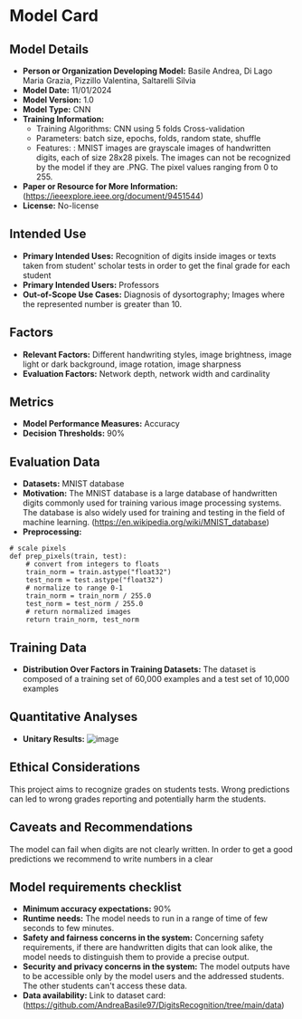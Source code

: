 # Model Card

## Model Details

- **Person or Organization Developing Model:** Basile Andrea, Di Lago Maria Grazia, Pizzillo Valentina, Saltarelli Silvia
- **Model Date:** 11/01/2024
- **Model Version:** 1.0
- **Model Type:** CNN
- **Training Information:**
  - Training Algorithms: CNN using 5 folds Cross-validation
  - Parameters: batch size, epochs, folds, random state, shuffle
  - Features: : MNIST images are grayscale images of handwritten digits, each of size 28x28 pixels. The images can not be recognized by the model if they are .PNG. The pixel values ranging from 0 to 255. 
- **Paper or Resource for More Information:** (https://ieeexplore.ieee.org/document/9451544)
- **License:** No-license

## Intended Use

- **Primary Intended Uses:** Recognition of digits inside images or texts taken from student' scholar tests in order to get the final grade for each student
- **Primary Intended Users:** Professors
- **Out-of-Scope Use Cases:** Diagnosis of dysortography; Images where the represented number is greater than 10.

## Factors

- **Relevant Factors:** Different handwriting styles, image brightness, image light or dark background, image rotation, image sharpness
- **Evaluation Factors:** Network depth, network width and cardinality

## Metrics

- **Model Performance Measures:** Accuracy
- **Decision Thresholds:** 90%

## Evaluation Data

- **Datasets:** MNIST database
- **Motivation:** The MNIST database is a large database of handwritten digits commonly used for training various image processing systems. The database is also widely used for training and testing in the field of machine learning. (https://en.wikipedia.org/wiki/MNIST_database)
- **Preprocessing:**

```pyton 
# scale pixels
def prep_pixels(train, test):
    # convert from integers to floats
    train_norm = train.astype("float32")
    test_norm = test.astype("float32")
    # normalize to range 0-1
    train_norm = train_norm / 255.0
    test_norm = test_norm / 255.0
    # return normalized images
    return train_norm, test_norm
```  
  

## Training Data

- **Distribution Over Factors in Training Datasets:** The dataset is composed of a training set of 60,000 examples and a test set of 10,000 examples

## Quantitative Analyses

- **Unitary Results:** 
![image](https://github.com/AndreaBasile97/DigitsRecognition/assets/156330529/48b885c8-ca58-4af1-a353-bce3a4393a1b)

## Ethical Considerations

This project aims to recognize grades on students tests. Wrong predictions can led to wrong grades reporting and potentially harm the students.

## Caveats and Recommendations

The model can fail when digits are not clearly written. In order to get a good predictions we recommend to write numbers in a clear

## Model requirements checklist

- **Minimum accuracy expectations:** 90%
- **Runtime needs:** The model needs to run in a range of time of few seconds to few minutes.
- **Safety and fairness concerns in the system:** Concerning safety requirements, if there are handwritten digits that can look alike, the model needs to distinguish them to provide a precise output.
- **Security and privacy concerns in the system:** The model outputs have to be accessible only by the model users and the addressed students. The other students can't access these data.
- **Data availability:** Link to dataset card: (https://github.com/AndreaBasile97/DigitsRecognition/tree/main/data)



